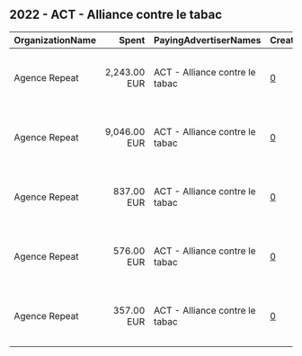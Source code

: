 ## 2022 - ACT - Alliance contre le tabac 
|OrganizationName|Spent|PayingAdvertiserNames|CreativeUrls|Impressions|Genders|AgeBrackets|CountryCodes|BillingAddresses|CandidateBallotInformation|
|:---|---:|:---|:---|---:|:---|:---|:---|:---|:---|
|Agence Repeat|2,243.00 EUR|ACT - Alliance contre le tabac|[0](https://www.snap.com/political-ads/asset/aaa227a93024b2048fb7b23c273601f6cb2a47ec67a4f086b86bba3d887495e8?mediaType=jpg)|1,679,450||25+|france|"114 avenue Charles de Gaulle ,Neuilly sur Seine,92200,FR"|Alliance Contre le Tabac|
|Agence Repeat|9,046.00 EUR|ACT - Alliance contre le tabac|[0](https://www.snap.com/political-ads/asset/8641e96e314d9281ddc32c3dc49e35aa21bd74317ff8b7a15861139908133a61?mediaType=mp4)|4,477,024||25+|france|"114 avenue Charles de Gaulle ,Neuilly sur Seine,92200,FR"|Alliance Contre le Tabac|
|Agence Repeat|837.00 EUR|ACT - Alliance contre le tabac|[0](https://www.snap.com/political-ads/asset/134d6da4761ad29720c50bb7b7cc274804abe59a532a96bd808abcadeaafa852?mediaType=jpg)|477,445||25+|france|"114 avenue Charles de Gaulle ,Neuilly sur Seine,92200,FR"|Alliance Contre le Tabac|
|Agence Repeat|576.00 EUR|ACT - Alliance contre le tabac|[0](https://www.snap.com/political-ads/asset/0c447cb4c270bed3cbf43a053bdfe098ccbcb405495b713c38fe7814ac9eee53?mediaType=jpg)|293,381||25+|france|"114 avenue Charles de Gaulle ,Neuilly sur Seine,92200,FR"|Alliance Contre le Tabac|
|Agence Repeat|357.00 EUR|ACT - Alliance contre le tabac|[0](https://www.snap.com/political-ads/asset/266515503b2557a65c5ebe4c4a5c2d8fbc00179eccac1c761d05ccc0dc9f1141?mediaType=jpg)|212,837||25+|france|"114 avenue Charles de Gaulle ,Neuilly sur Seine,92200,FR"|Alliance Contre le Tabac|
